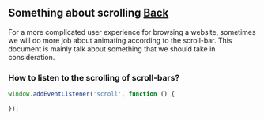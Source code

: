 ## Something about scrolling [Back](./../qa.md)

For a more complicated user experience for browsing a website, sometimes we will do more job about animating according to the scroll-bar. This document is mainly talk about something that we should take in consideration.

### How to listen to the scrolling of scroll-bars?

```js
window.addEventListener('scroll', function () {
	
});
```
